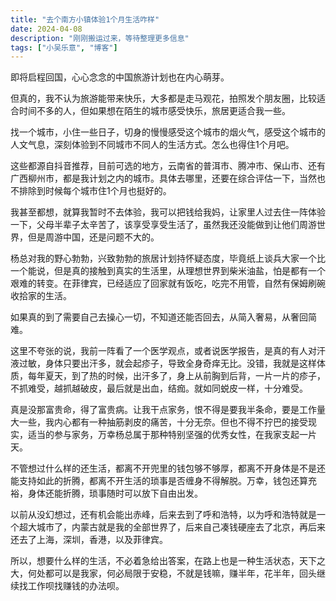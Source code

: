 ```yaml
---
title: "去个南方小镇体验1个月生活咋样"
date: 2024-04-08
description: "刚刚搬运过来，等待整理更多信息"
tags: ["小吴乐意", "博客"]
---
```


即将启程回国，心心念念的中国旅游计划也在内心萌芽。

但真的，我不认为旅游能带来快乐，大多都是走马观花，拍照发个朋友圈，比较适合时间不多的人，但如果想在陌生的城市感受快乐，旅居更适合我一些。

找一个城市，小住一些日子，切身的慢慢感受这个城市的烟火气，感受这个城市的人文气息，深刻体验到不同城市不同人的生活方式。怎么也得住1个月吧。

这些都源自抖音推荐，目前可选的地方，云南省的普洱市、腾冲市、保山市、还有广西柳州市，都是我计划之内的城市。具体去哪里，还要在综合评估一下，当然也不排除到时候每个城市住1个月也挺好的。

我甚至都想，就算我暂时不去体验，我可以把钱给我妈，让家里人过去住一阵体验一下，父母半辈子太辛苦了，该享受享受生活了，虽然我还没能做到让他们周游世界，但是周游中国，还是问题不大的。

杨总对我的野心勃勃，兴致勃勃的旅居计划持怀疑态度，毕竟纸上谈兵大家一个比一个能说，但是真的接触到真实的生活里，从理想世界到柴米油盐，怕是都有一个艰难的转变。在菲律宾，已经适应了回家就有饭吃，吃完不用管，自然有保姆刷碗收拾家的生活。

如果真的到了需要自己去操心一切，不知道还能否回去，从简入奢易，从奢回简难。

这里不夸张的说，我前一阵看了一个医学观点，或者说医学报告，是真的有人对汗液过敏，身体只要出汗多，就会起疹子，导致全身奇痒无比。没错，我就是这样体质，每年夏天，到了热的时候，出汗多了，身上从前胸到后背，一片一片的疹子，不抓难受，越抓越破皮，最后就是出血，结痂。就如同蜕皮一样，十分难受。

真是没那富贵命，得了富贵病。让我干点家务，恨不得是要我半条命，要是工作量大一些，我内心都有一种抽筋剥皮的痛苦，十分无奈。但也不得不拧巴的接受现实，适当的参与家务，万幸杨总属于那种特别坚强的优秀女性，在我家支起一片天。

不管想过什么样的还生活，都离不开兜里的钱包够不够厚，都离不开身体是不是还能支持如此的折腾，都离不开生活的琐事是否缠身不得解脱。万幸，钱包还算充裕，身体还能折腾，琐事随时可以放下自由出发。

以前从没幻想过，还有机会能出赤峰，后来去到了呼和浩特，以为呼和浩特就是一个超大城市了，内蒙古就是我的全部世界了，后来自己凑钱硬座去了北京，再后来还去了上海，深圳，香港，以及菲律宾。

所以，想要什么样的生活，不必着急给出答案，在路上也是一种生活状态，天下之大，何处都可以是我家，何必局限于安稳，不就是钱嘛，赚半年，花半年，回头继续找工作呗找赚钱的办法呗。
